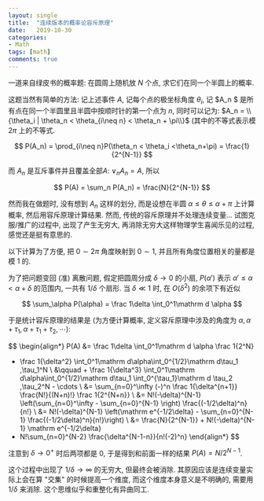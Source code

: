 ```yaml
---
layout: single
title:  "连续版本的概率论容斥原理"
date:   2019-10-30
categories:
- Math
tags: [math]
comments: true
---
```

一道来自绿皮书的概率题: 
在圆周上随机放 $N$ 个点, 求它们在同一个半圆上的概率. 

这题当然有简单的方法: 记上述事件 $A$, 记每个点的极坐标角度 $\theta_i$, 
记 $A_n $ 是所有点在同一个半圆里且半圆中按顺时针的第一个点为 $n$, 
同时可以记为:
$A_n = \\{\theta_i | \theta_n < \theta_{i\neq n} < \theta_n + \pi\\}$
(其中的不等式表示模 $2\pi$ 上的不等式. 

$$
P(A_n) = \prod_{i\neq n}P(\theta_n < \theta_i <\theta_n+\pi) 
= \frac{1}{2^{N-1}}
$$

而 $A_n$ 是互斥事件并且覆盖全部$A$: $\lor_n A_n = A$, 所以

$$
P(A) = \sum_n P(A_n) = \frac{N}{2^{N-1}}
$$

然而我在做题时, 没有想到 $A_n$ 这样的划分, 而是设想在半圆 
$\alpha \le \theta \le \alpha + \pi$ 上计算概率, 然后用容斥原理计算结果. 
然而, 传统的容斥原理并不处理连续变量... 
试图克服/推广的过程中, 出现了产生无穷大, 再消除无穷大这样物理学生喜闻乐见的过程, 
感觉还是挺有意思的. 

以下计算为了方便, 把 $0\sim 2\pi$ 角度映射到 $0\sim 1$, 
并且所有角度位置相关的量都是模 $1$ 的. 

为了把问题变回 (准) 离散问题, 假定把圆周分成 $\delta \to 0$ 的小扇,
$P(\alpha')$ 表示 $\alpha' \le \alpha < \alpha+\delta$ 的范围内, 
一共有 $1/\delta$ 个扇形. 当 $\delta \ll 1$ 时, 
在 $O(\delta^2)$ 的余项下有近似

$$
\sum_\alpha P(\alpha) = \frac 1\delta \int_0^1\mathrm d \alpha
$$

于是统计容斥原理的结果是 (为方便计算概率, 定义容斥原理中涉及的角度为 
$\alpha, \alpha+\tau_1, \alpha+\tau_1+\tau_2, \cdots$): 

$$
\begin{align*}
P(A) &= \frac 1\delta \int_0^1\mathrm d \alpha \frac 1{2^N}
- \frac 1{\delta^2}
\int_0^1\mathrm d\alpha\int_0^{1/2}\mathrm d\tau_1 \,\tau_1^N \\
&\qquad + \frac 1{\delta^3}
\int_0^1\mathrm d\alpha\int_0^{1/2}\mathrm d\tau_1 
\int_0^{\tau_1}\mathrm d \tau_2 \,\tau_2^N - \cdots \\
&= \sum_{n=0}^\infty 
(-)^n \frac 1{\delta^{n+1}} \frac{N!}{(N+n)!} \frac 1{2^{N+n}} \\
&= N!(-\delta)^{N-1} \left(\sum_{n=0}^\infty - \sum_{n=0}^{N-1}
\right) \frac{(-1/2\delta)^n}{n!} \\
&= N!(-\delta)^{N-1} \left(\mathrm e^{-1/2\delta} - 
\sum_{n=0}^{N-1} \frac{(-1/2\delta)^n}{n!}\right) \\
&= \frac{N}{2^{N-1}} + N!(-\delta)^{N-1} \mathrm e^{-1/2\delta}
- N!\sum_{n=0}^{N-2} \frac{\delta^{N-1-n}}{n!(-2)^n} 
\end{align*}
$$

注意到 $\delta\to 0^+$ 时后两项都是 $0$, 于是得到和前面一样的结果 $P(A) = N/2^{N-1}$. 

这个过程中出现了 $1/\delta \to \infty$ 的无穷大, 但最终会被消除. 
其原因应该是连续变量实际上会在算 "交集" 的时候提高一个维度, 
而这个维度本身意义是不明确的, 需要用 $1/\delta$ 来消除. 
这个思维似乎和重整化有异曲同工. 
